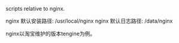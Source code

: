 scripts relative to nginx.

nginx 默认安装路径: /usr/local/nginx
nginx 默认日志路径: /data/nginx

nginx以淘宝维护的版本tengine为例。
